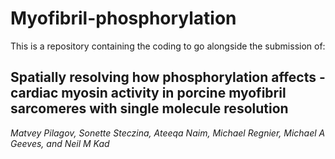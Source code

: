 # Myofibril-phosphorylation
This is a repository containing the coding to go alongside the submission of:

<h2>Spatially resolving how phosphorylation affects -cardiac myosin activity in porcine myofibril sarcomeres with single molecule resolution</h2>

<i>Matvey Pilagov, Sonette Steczina, Ateeqa Naim, Michael Regnier, Michael A Geeves, and Neil M Kad</i>
